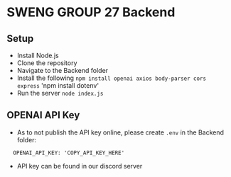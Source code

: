 # SWENG GROUP 27 Backend
## Setup 
- Install Node.js
- Clone the repository
- Navigate to the Backend folder
- Install the following
`npm install openai axios body-parser cors express`
'npm install dotenv'
- Run the server
`node index.js`

## OPENAI API Key
- As to not publish the API key online, please create `.env` in the Backend folder:
```
  OPENAI_API_KEY: 'COPY_API_KEY_HERE'
```
- API key can be found in our discord server
